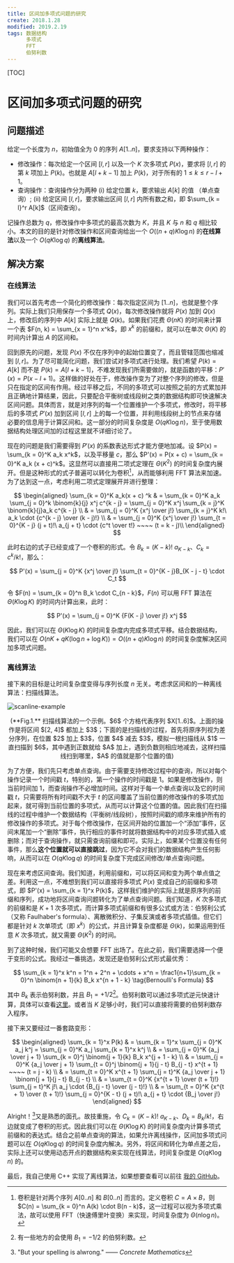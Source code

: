```yaml
---
title: 区间加多项式问题的研究
create: 2018.1.28
modified: 2019.2.19
tags: 数据结构
      多项式
      FFT
      伯努利数
---
```


[TOC]

# 区间加多项式问题的研究

## 问题描述

给定一个长度为 $n$，初始值全为 $0$ 的序列 $A[1..n]$，要求支持以下两种操作：

*   修改操作：每次给定一个区间 $[l, r]$ 以及一个 $K$ 次多项式 $P(x)$，要求将 $[l, r]$ 的第 $k$ 项加上 $P(k)$。也就是 $A[l + k - 1]$ 加上 $P(k)$，对于所有的 $1 \leqslant k \leqslant r - l + 1$。
*   查询操作：查询操作分为两种 (i) 给定位置 $k$，要求输出 $A[k]$ 的值 （单点查询）; (ii) 给定区间 $[l, r]$，要求输出区间 $[l, r]$ 内所有数之和，即 $\sum_{k = l}^r A[k]$（区间查询）。

记操作总数为 $q$，修改操作中多项式的最高次数为 $K$，并且 $K$ 与 $n$ 和 $q$ 相比较小。本文的目的是针对修改操作和区间查询给出一个 $O((n + q)K \log n)$ 的**在线算法**以及一个 $O(qK \log q)$ 的**离线算法**。

## 解决方案

### 在线算法

我们可以首先考虑一个简化的修改操作：每次指定区间为 $[1..n]$，也就是整个序列。实际上我们只用保存一个多项式 $Q(x)$，每次修改操作就将 $P(x)$ 加到 $Q(x)$ 上，修改后的序列中 $A[k]$ 实际上就是 $Q(k)$。如果我们花费 $\Theta(nK)$ 的时间来计算一个表 $F(n, k) = \sum_{x = 1}^n x^k$，即 $x^k$ 的前缀和，就可以在单次 $\Theta(K)$ 的时间内计算出 $A$ 的区间和。

回到原先的问题，发现 $P(x)$ 不仅在序列中的起始位置变了，而且管辖范围也缩减到 $[l, r]$。为了尽可能简化问题，我们尝试对多项式进行处理。我们希望 $P(k)  = A[k]$ 而不是 $P(k) = A[l + k - 1]$，不难发现我们所需要做的，就是函数的平移：$P'(x) = P(x - l + 1)$。这样做的好处在于，修改操作变为了对整个序列的修改，但是只在指定的区间有作用。经过平移之后，不同的多项式可以按照之前的方式累加并且正确地计算结果，因此，只要配合平衡树或线段树之类的数据结构即可快速解决区间问题。具体而言，就是对序列的每一个位置维护一个多项式，修改时，将平移后的多项式 $P'(x)$ 加到区间 $[l, r]$ 上的每一个位置，并利用线段树上的节点来存储必要的信息用于计算区间和。这一部分的时间复杂度是 $O(qK \log n)$，至于使用数据结构处理区间加的过程这里就不详细讨论了。

现在的问题是我们需要得到 $P'(x)$ 的系数表达形式才能方便地加减。设 $P(x) = \sum_{k = 0}^K a_k x^k$，以及平移量 $c$，那么 $P'(x) = P(x + c) = \sum_{k = 0}^K a_k (x + c)^k$。这显然可以直接用二项式定理在 $\Theta(K^2)$ 的时间复杂度内展开。但是这种形式的式子普遍可以转化为卷积[^product]，从而能够利用 FFT 算法来加速。为了达到这一点，考虑利用二项式定理展开并进行整理：

$$
\begin{aligned}
\sum_{k = 0}^K a_k(x + c) ^k & = \sum_{k = 0}^K a_k \sum_{j = 0}^k \binom{k}{j} x^j c^{k - j} = \sum_{j = 0}^K x^j \sum_{k = j}^K \binom{k}{j}a_k c^{k - j} \\
& = \sum_{j = 0}^K {x^j \over j!} \sum_{k = j}^K k!\  a_k \cdot {c^{k - j} \over (k - j)!} \\
& = \sum_{j = 0}^K {x^j \over j!} \sum_{t = 0}^{K - j} (j + t)!\  a_{j + t} \cdot {c^t \over t!} ~~~~ (t = k - j)\\
\end{aligned}
$$

此时右边的式子已经变成了一个卷积的形式。令 $B_k = (K - k)! \ a_{K - k}$、$C_k = c^k / k!$，那么：

$$
P'(x) = \sum_{j = 0}^K {x^j \over j!} \sum_{t = 0}^{K - j}B_{K - j - t} \cdot C_t
$$

令 $F(n) = \sum_{k = 0}^n B_k \cdot C_{n - k}$，$F(n)$ 可以用 FFT 算法在 $\Theta(K \log K)$ 的时间内计算出来，此时：

$$
P'(x) = \sum_{j = 0}^K {F(K - j) \over j!} x^j
$$

[^product]: 卷积是针对两个序列 $A[0..n]$ 和 $B[0..n]$ 而言的。定义卷积 $C = A \times B$，则 $C(n) = \sum_{k = 0}^n A(k) \cdot B(n - k)$，这一过程可以视为多项式乘法，故可以使用 FFT（快速傅里叶变换）来实现，时间复杂度为 $\Theta(n \log n)$。

因此，我们可以在 $\Theta(K \log K)$ 的时间复杂度内完成多项式平移。结合数据结构，我们可以在 $O(nK + qK(\log n + \log K)) = O((n + q)K \log n)$ 的时间复杂度解决区间加多项式问题。

### 离线算法

接下来的目标是让时间复杂度变得与序列长度 $n$ 无关。考虑求区间和的一种离线算法：扫描线算法。

![scanline-example](https://gitee.com/riteme/blogimg/raw/master/interval-polynomial/scanline-example.svg)

<center>(**Fig.1.** 扫描线算法的一个示例。$6$ 个方格代表序列 $X[1..6]$。上面的操作是将区间 $[2, 4]$ 都加上 $3$；下面的是扫描线的过程，首先将原序列视为差分序列，在位置 $2$ 加上 $3$，位置 $4$ 减去 $3$，模拟一根扫描线从 $1$ 一直扫描到 $6$，其中遇到正数就给 $A$ 加上，遇到负数则相应地减去，这样扫描线扫到哪里，$A$ 的值就是那个位置的值)</center>

为了方便，我们先只考虑单点查询。由于需要支持修改过程中的查询，所以对每个操作记录一个时间戳 $t$，特别的，第一个操作的时间戳是 $1$。如果是修改操作，则当前时间加 $1$，而查询操作不必增加时间。这样对于每一个单点查询以及它的时间戳 $t$，只需要将所有时间戳不大于 $t$ 的区间覆盖了当前位置的修改操作的多项式加起来，就可得到当前位置的多项式，从而可以计算这个位置的值。因此我们在扫描线的过程中维护一个数据结构（平衡树/线段树），按照时间戳的顺序来维护所有的修改操作的多项式。对于每个修改操作，在区间开始的位置加一个“添加”事件，区间末尾加一个“删除”事件，执行相应的事件时就将数据结构中的对应多项式插入或删除；而对于查询操作，就只需查询前缀和即可。实际上，如果某个位置没有任何事件，那么**这个位置就可以直接跳过**，因为它不会对我们的数据结构产生任何影响，从而可以在 $O(qK \log q)$ 的时间复杂度下完成区间修改/单点查询问题。

现在来考虑区间查询。我们知道，利用前缀和，可以将区间和变为两个单点值之差。利用这一点，不难想到我们可以直接将多项式 $P(x)$ 变成自己的前缀和多项式，即 $P'(x) = \sum_{k = 1}^x P(k)$，这样我们维护的实际上就是原序列的前缀和序列，成功地将区间查询问题转化为了单点查询问题。我们知道，$K$ 次多项式的前缀和是 $K + 1$ 次多项式，而计算多项式前缀和有很多公式或方法：伯努利公式（又称 Faulhaber's formula）、离散微积分、子集反演或者多项式插值。但它们都是针对 $k$ 次单项式（即 $x^k$）的公式，并且计算复杂度都是 $\Theta(k)$，如果运用到任意 $K$ 次多项式，就又需要 $\Theta(K^2)$ 的时间。

到了这种时候，我们可能又会想要 FFT 出场了。在此之前，我们需要选择一个便于变形的公式。我经过一番挑选，发现还是伯努利公式形式最优秀：

$$
\sum_{k = 1}^x k^n = 1^n + 2^n + \cdots + x^n = \frac1{n+1}\sum_{k = 0}^n \binom{n + 1}{k} B_k x^{n + 1 - k}
\tag{Bernoulli's Formula}
$$

其中 $B_k$ 表示伯努利数，并且 $B_1 = +1/2$[^bernoulli-number]。伯努利数可以通过多项式逆元快速计算，具体可以查看[这里](http://blog.miskcoo.com/2015/05/polynomial-inverse#_Bernoulli)。或者当 $K$ 足够小时，我们可以直接将需要的伯努利数存入程序。

[^bernoulli-number]: 有一些地方的会使用 $B_1 = -1/2$ 的伯努利数。

接下来又要经过一番套路变形：

$$
\begin{aligned}
\sum_{k = 1}^x P(k) & = \sum_{k = 1}^x \sum_{j = 0}^K a_j k^j = \sum_{j = 0}^K a_j \sum_{k = 1}^x k^j \\
& = \sum_{j = 0}^K {a_j \over j + 1} \sum_{k = 0}^j \binom{j + 1}{k} B_k x^{j + 1 - k} \\
&  = \sum_{j = 0}^K {a_j \over j + 1} \sum_{t = 0}^j \binom{j + 1}{j - t} B_{j - t} x^{t + 1} ~~~~ (t = j - k) \\
&  = \sum_{t = 0}^K x^{t  + 1} \sum_{j  = t}^K {a_j \over j + 1} \binom{j + 1}{j - t} B_{j - t} \\
& = \sum_{t = 0}^K {x^{t + 1} \over (t + 1)!} \sum_{j = t}^K j!\ a_j \cdot {B_{j - t} \over (j - t)!} \\
& = \sum_{t = 0}^K {x^{t + 1} \over (t + 1)!} \sum_{j = 0}^{K - t} (j + t)!\ a_{j + t} \cdot {B_j \over j!}
\end{aligned}
$$

Alright！[^alright]又是熟悉的面孔。故技重施，令 $C_k = (K - k)!\ a_{K - k}$、$D_k = B_k / k!$，右边就变成了卷积的形式。因此我们可以在 $\Theta(K \log K)$ 的时间复杂度内计算多项式前缀和的表达式。结合之前单点查询的算法，如果允许离线操作，区间加多项式问题可以在 $O(qK \log q)$ 的时间复杂度内解决。另外，将区间和转化为单点差之后，实际上还可以使用动态开点的数据结构来实现在线算法，时间复杂度是 $O(qK \log n)$ 的。

[^alright]: "But your spelling is alwrong." —— *Concrete Mathematics*

最后，我自己使用 C++ 实现了离线算法，如果想要查看可以前往 [我的 GitHub](https://github.com/riteme/toys/tree/master/oi-ideas/180120-interval-polynomial)。
